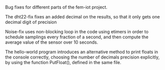 Bug fixes for different parts of the fem-iot project.

The dht22-fix fixes an added decimal on the results, so that it only gets one decimal digit of precision

Noise-fix uses non-blocking loop in the code using etimers in order to schedule samplings every fraction of a second, and then compute the average value of the sensor over 10 seconds. 

The hello-world program introduces an alternative method to print floats in the console correctly, choosing the number of decimals precision explicitly, by using the function PutFloat(), defined in the same file. 



